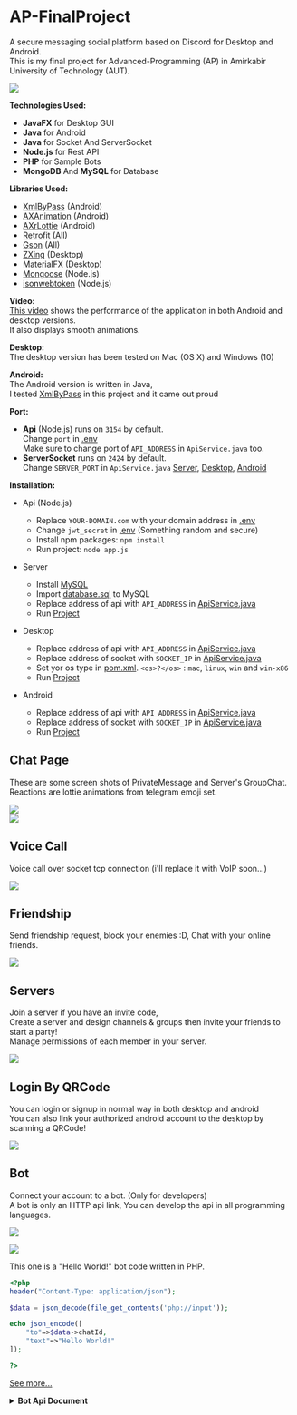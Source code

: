 # AP-FinalProject
 A secure messaging social platform based on Discord for Desktop and Android.<br>
This is my final project for Advanced-Programming (AP) in Amirkabir University of Technology (AUT).<br>

![](./images/1.png)

**Technologies Used:**<br>
- **JavaFX** for Desktop GUI
- **Java** for Android
- **Java** for Socket And ServerSocket
- **Node.js** for Rest API
- **PHP** for Sample Bots
- **MongoDB** And **MySQL** for Database

**Libraries Used:**<br>
- [XmlByPass](https://github.com/Aghajari/XmlByPass) (Android)
- [AXAnimation](https://github.com/Aghajari/AXAnimation) (Android)
- [AXrLottie](https://github.com/Aghajari/AXrLottie) (Android)
- [Retrofit](https://github.com/square/retrofit) (All)
- [Gson](https://github.com/google/gson) (All)
- [ZXing](https://github.com/zxing/zxing) (Desktop)
- [MaterialFX](https://github.com/palexdev/MaterialFX) (Desktop)
- [Mongoose](https://github.com/Automattic/mongoose) (Node.js)
- [jsonwebtoken](https://github.com/auth0/node-jsonwebtoken) (Node.js)


**Video:**<br>
[This video](./video.mp4) shows the performance of the application in both Android and desktop versions.<br>
It also displays smooth animations.

**Desktop:**<br>
The desktop version has been tested on Mac (OS X) and Windows (10)<br>

**Android:**<br>
The Android version is written in Java,<br>
I tested [XmlByPass](https://github.com/Aghajari/XmlByPass) in this project and it came out proud

**Port:**<br>
- **Api** (Node.js) runs on `3154` by default.<br>
Change `port` in [.env](Server/Api/.env)<br>
Make sure to change port of `API_ADDRESS` in `ApiService.java` too.<br>
- **ServerSocket** runs on `2424` by default.<br>
Change `SERVER_PORT` in `ApiService.java` [Server](./Server/DiscordServer/src/main/java/com/aghajari/api/ApiService.java), [Desktop](./Desktop/Discord/src/main/java/com/aghajari/api/ApiService.java), [Android](./Android/Discord/app/src/main/java/com/aghajari/api/ApiService.java)

**Installation:**<br>
- Api (Node.js)
  + Replace `YOUR-DOMAIN.com` with your domain address in [.env](Server/Api/app.js)
  + Change `jwt_secret` in [.env](Server/Api/.env) (Something random and secure)
  + Install npm packages: `npm install`
  + Run project: `node app.js`

- Server
  + Install [MySQL](https://dev.mysql.com/downloads/mysql/)
  + Import [database.sql](./Server/database.sql) to MySQL
  + Replace address of api with `API_ADDRESS` in [ApiService.java](./Server/DiscordServer/src/main/java/com/aghajari/api/ApiService.java)
  + Run [Project](./Server/DiscordServer)
  
- Desktop
  + Replace address of api with `API_ADDRESS` in [ApiService.java](./Desktop/Discord/src/main/java/com/aghajari/api/ApiService.java)
  + Replace address of socket with `SOCKET_IP` in [ApiService.java](./Desktop/Discord/src/main/java/com/aghajari/api/ApiService.java)
  + Set yor os type in [pom.xml](./Desktop/Discord/pom.xml). `<os>?</os>` : `mac`, `linux`, `win` and `win-x86`
  + Run [Project](./Desktop/Discord)
  
- Android
  + Replace address of api with `API_ADDRESS` in [ApiService.java](./Android/Discord/app/src/main/java/com/aghajari/api/ApiService.java)
  + Replace address of socket with `SOCKET_IP` in [ApiService.java](./Android/Discord/app/src/main/java/com/aghajari/api/ApiService.java)
  + Run [Project](./Android/Discord)
  
## Chat Page
These are some screen shots of PrivateMessage and Server's GroupChat.<br>
Reactions are lottie animations from telegram emoji set.

![](./images/2.png)<br>
![](./images/6.png)

## Voice Call
Voice call over socket tcp connection (i'll replace it with VoIP soon...)

![](./images/8.png)

## Friendship
Send friendship request, block your enemies :D, Chat with your online friends.

![](./images/3.png)

## Servers
Join a server if you have an invite code, <br>
Create a server and design channels & groups then invite your friends to start a party!<br>
Manage permissions of each member in your server.

![](./images/4.png)

## Login By QRCode
You can login or signup in normal way in both desktop and android <br>
You can also link your authorized android account to the desktop by scanning a QRCode!

![](./images/5.png)

## Bot
Connect your account to a bot. (Only for developers) <br>
A bot is only an HTTP api link, You can develop the api in all programming languages.

![](./images/7.png)

![](./images/9.png)

This one is a "Hello World!" bot code written in PHP.<br>
```PHP
<?php
header("Content-Type: application/json");

$data = json_decode(file_get_contents('php://input'));

echo json_encode([
    "to"=>$data->chatId, 
    "text"=>"Hello World!"
]);

?>
```

[See more...](./Bot)

<details><summary><b>Bot Api Document</b></summary>
<p>

|Field|Type|Description|
| :---------------- | :----------------: | :---------------- |
| chatId | String | Unique identifier for this chat |
| from | User | Sender of the message |
| to | User | Receiver of the message, if receiver is a user |
| server | Server |  Server details, if receiver is channel of a server |
| channel | Server.Channel | Receiver of the message if is channel of a server |
| isPrivateMessage | Boolean | True, if receiver is a user |
| message | Message | Information about the message |

<b>User</b>
|Field|Type|Description|
| :---------------- | :----------------: | :---------------- |
| avatar | String | User's avatar link |
| username | String | User's user name |
| nickname | String | User's nick name |
| email | String | User's email address |
| isOnline | Boolean | True, if user is online |
 
<b>Server</b>
|Field|Type|Description|
| :---------------- | :----------------: | :---------------- |
| id | String | Server's unique id |
| name | String | Server's name |
| avatar | String | Server's avatar link |
| channels | Array of Server.Channel | List of all channel and groups in this server |
 
<b>Server.Channel</b>
|Field|Type|Description|
| :---------------- | :----------------: | :---------------- |
| id | String | Channel's unique id |
| name | String | Channel's name |
| type | Integer | 0 if is a channel, 1 if is a group |
 
<b>Message</b>
|Field|Type|Description|
| :---------------- | :----------------: | :---------------- |
| text | String | Message's text |
| time | Integer | Date the message was sent in Unix time |
| fromId | String | Id of sender of this message |
| toId | String | Id of receiver of this message |
 
</p></details>
